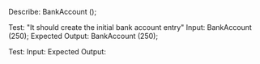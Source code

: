 Describe: BankAccount ();

Test: "It should create the initial bank account entry"
Input: BankAccount (250);
Expected Output: BankAccount (250);

Test:
Input:
Expected Output: 